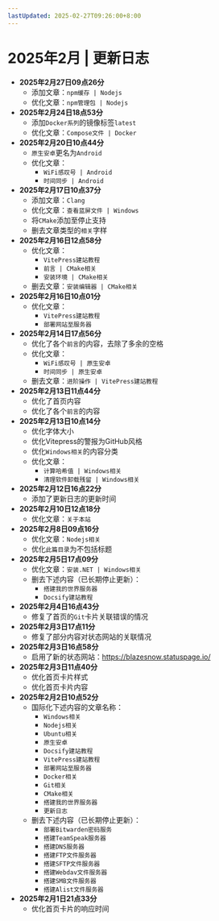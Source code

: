 ```yaml
---
lastUpdated: 2025-02-27T09:26:00+8:00
---
```


# 2025年2月 | 更新日志

- **2025年2月27日09点26分**
  - 添加文章：`npm缓存 | Nodejs`
  - 优化文章：`npm管理包 | Nodejs`
- **2025年2月24日18点53分**
  - 添加`Docker系列`的镜像标签`latest`
  - 优化文章：`Compose文件 | Docker`
- **2025年2月20日10点44分**
  - `原生安卓`更名为`Android`
  - 优化文章：
    - `WiFi感叹号 | Android`
    - `时间同步 | Android`
- **2025年2月17日10点37分**
  - 添加文章：`Clang`
  - 优化文章：`查看蓝屏文件 | Windows`
  - 将`CMake`添加至停止支持
  - 删去文章类型的`相关`字样
- **2025年2月16日12点58分**
  - 优化文章：
    - `VitePress建站教程`
    - `前言 | CMake相关`
    - `安装环境 | CMake相关`
  - 删去文章：`安装编辑器 | CMake相关`
- **2025年2月16日10点01分**
  - 优化文章：
    - `VitePress建站教程`
    - `部署网站至服务器`
- **2025年2月14日17点56分**
  - 优化了各个`前言`的内容，去除了多余的空格
  - 优化文章：
    - `WiFi感叹号 | 原生安卓`
    - `时间同步 | 原生安卓`
  - 删去文章：`进阶操作 | VitePress建站教程`
- **2025年2月13日11点44分**
  - 优化了首页内容
  - 优化了各个`前言`的内容
- **2025年2月13日10点14分**
  - 优化字体大小
  - 优化Vitepress的警报为GitHub风格
  - 优化`Windows相关`的内容分类
  - 优化文章：
    - `计算哈希值 | Windows相关`
    - `清理软件卸载残留 | Windows相关`
- **2025年2月12日16点22分**
  - 添加了更新日志的更新时间
- **2025年2月10日12点18分**
  - 优化文章：`关于本站`
- **2025年2月8日09点16分**
  - 优化文章：`Nodejs相关`
  - 优化`此篇目录`为不包括标题
- **2025年2月5日17点09分**
  - 优化文章：`安装.NET | Windows相关`
  - 删去下述内容（已长期停止更新）：
    - `搭建我的世界服务器`
    - `Docsify建站教程`
- **2025年2月4日16点43分**
  - 修复了首页的`Git`卡片关联错误的情况
- **2025年2月3日17点11分**
  - 修复了部分内容对状态网站的关联情况
- **2025年2月3日16点58分**
  - 启用了新的状态网站：<https://blazesnow.statuspage.io/>
- **2025年2月3日11点40分**
  - 优化首页卡片样式
  - 优化首页卡片内容
- **2025年2月2日10点52分**
  - 国际化下述内容的文章名称：
    - `Windows相关`
    - `Nodejs相关`
    - `Ubuntu相关`
    - `原生安卓`
    - `Docsify建站教程`
    - `VitePress建站教程`
    - `部署网站至服务器`
    - `Docker相关`
    - `Git相关`
    - `CMake相关`
    - `搭建我的世界服务器`
    - `更新日志`
  - 删去下述内容（已长期停止更新）：
    - `部署Bitwarden密码服务`
    - `搭建TeamSpeak服务器`
    - `搭建DNS服务器`
    - `搭建FTP文件服务器`
    - `搭建SFTP文件服务器`
    - `搭建Webdav文件服务器`
    - `搭建SMB文件服务器`
    - `搭建Alist文件服务器`
- **2025年2月1日21点33分**
  - 优化首页卡片的响应时间
